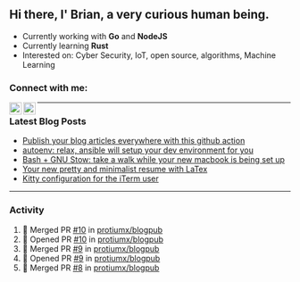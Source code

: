 ## Hi there, I' Brian, a very curious human being.

- Currently working with **Go** and **NodeJS**
- Currently learning **Rust**
- Interested on: Cyber Security, IoT, open source, algorithms, Machine Learning


### Connect with me:

[<img align="left" alt="Brian Mayo | LinkedIn" width="22px" src="https://cdn.jsdelivr.net/npm/simple-icons@v3/icons/linkedin.svg" />](https://www.linkedin.com/in/bdmayo/)
[<img align="left" alt="@_protium | Instagram" width="22px" src="https://cdn.jsdelivr.net/npm/simple-icons@v3/icons/instagram.svg" />](https://www.instagram.com/_protium/)

---

### Latest Blog Posts

<!-- BLOG-POST-LIST:START -->
- [Publish your blog articles everywhere with this github action](https://medium.com/@protiumx/publish-your-blog-articles-everywhere-with-this-github-action-f80b9f9882a8?source=rss-9a6d8fd7d59a------2)
- [autoenv: relax, ansible will setup your dev environment for you](https://medium.com/@protiumx/autoenv-relax-ansible-will-setup-your-dev-environment-for-you-9b8e841a2f40?source=rss-9a6d8fd7d59a------2)
- [Bash + GNU Stow: take a walk while your new macbook is being set up](https://medium.com/@protiumx/bash-gnu-stow-take-a-walk-while-your-new-macbook-is-being-set-up-351a6f2f9225?source=rss-9a6d8fd7d59a------2)
- [Your new pretty and minimalist resume with LaTex](https://medium.com/@protiumx/your-new-pretty-and-minimalist-resume-with-latex-c716bbeb8d2b?source=rss-9a6d8fd7d59a------2)
- [Kitty configuration for the iTerm user](https://medium.com/@protiumx/kitty-configuration-for-the-iterm-user-41a390579a8c?source=rss-9a6d8fd7d59a------2)
<!-- BLOG-POST-LIST:END -->

---

### Activity

<!--START_SECTION:activity-->
1. 🎉 Merged PR [#10](https://github.com/protiumx/blogpub/pull/10) in [protiumx/blogpub](https://github.com/protiumx/blogpub)
2. 💪 Opened PR [#10](https://github.com/protiumx/blogpub/pull/10) in [protiumx/blogpub](https://github.com/protiumx/blogpub)
3. 🎉 Merged PR [#9](https://github.com/protiumx/blogpub/pull/9) in [protiumx/blogpub](https://github.com/protiumx/blogpub)
4. 💪 Opened PR [#9](https://github.com/protiumx/blogpub/pull/9) in [protiumx/blogpub](https://github.com/protiumx/blogpub)
5. 🎉 Merged PR [#8](https://github.com/protiumx/blogpub/pull/8) in [protiumx/blogpub](https://github.com/protiumx/blogpub)
<!--END_SECTION:activity-->
